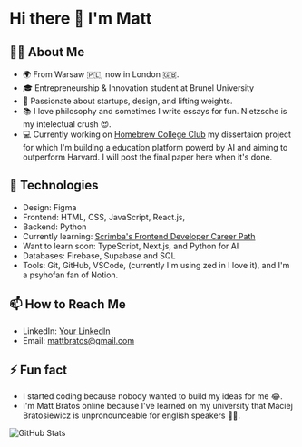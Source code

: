 # Hi there 👋 I'm Matt

## 👨‍💻 About Me

- 🌍 From Warsaw 🇵🇱, now in London 🇬🇧.
- 🎓 Entrepreneurship & Innovation student at Brunel University
- 💙 Passionate about startups, design, and lifting weights.
- 📚 I love philosophy and sometimes I write essays for fun. Nietzsche is my intelectual crush 😍.
- 💻 Currently working on [Homebrew College Club](https://homebrew.so) my dissertaion project for which I'm building a education platform powerd by AI and aiming to outperform Harvard. I will post the final paper here when it's done.

## 🚀 Technologies

- Design: Figma
- Frontend: HTML, CSS, JavaScript, React.js,
- Backend: Python
- Currently learning: [Scrimba's Frontend Developer Career Path](https://scrimba.com/learn/frontend)
- Want to learn soon: TypeScript, Next.js, and Python for AI
- Databases: Firebase, Supabase and SQL
- Tools: Git, GitHub, VSCode, (currently I'm using zed in I love it), and I'm a psyhofan fan of Notion.

## 📫 How to Reach Me

- LinkedIn: [Your LinkedIn](https://www.linkedin.com/in/maciej-bratosiewicz/)
- Email: mattbratos@gmail.com

## ⚡ Fun fact

- I started coding because nobody wanted to build my ideas for me 😂.
- I'm Matt Bratos online because I've learned on my university that Maciej Bratosiewicz is unpronounceable for english speakers 🤷‍♂️.

![GitHub Stats](https://github-readme-stats.vercel.app/api?username=mattbratos&show_icons=true)

<!--

- 🔭 I’m currently working on ...
- 🌱 I’m currently learning ...
- 👯 I’m looking to collaborate on ...
- 🤔 I’m looking for help with ...
- 💬 Ask me about ...
- 📫 How to reach me: ...
- 😄 Pronouns: ...
-  ...
-->
